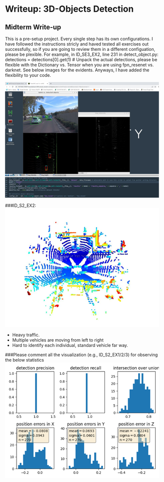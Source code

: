 # Writeup: 3D-Objects Detection

## Midterm Write-up
This is a pre-setup project. Every single step has its own configurations. I have followed the instructions stricly and haved tested all exercises out successfully, so if you are going to review them in a different configuation, please be plexible. For example, in ID_SE3_EX2, line 231 in detect_object.py: detections = detections[0].get(1) # Unpack the actual detections, please be flexible with the Dictionary vs. Tensor when you are using fpn_resenet vs. darknet. See below images for the evidents. Anyways, I have added the flexibility to your code.

<img src="images/NDS3EX2_1.JPG"/>

<img src="images/NDS3EX2_2.JPG"/>


###ID_S2_EX2:
<img src="images/NDS2EX2.JPG"/>

+ Heavy traffic. 
+ Multiple vehicles are moving from left to right
+ Hard to identify each individual, standard vehicle far way. 


###Please comment all the visualization (e.g., ID_S2_EX1/2/3) for observing the below statistics
<img src="images/performance.png"/>

